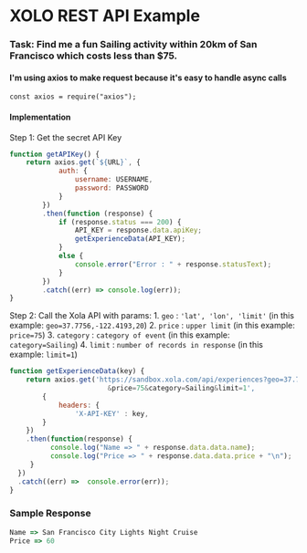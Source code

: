 # XOLO REST API Example

### Task: Find me a fun Sailing activity within 20km of San Francisco which costs less than $75.

#### I'm using axios to make request because it's easy to handle async calls

`const axios = require("axios");`

#### Implementation 

Step 1: Get the secret API Key

```javascript
function getAPIKey() {
    return axios.get(`${URL}`, {
            auth: {
                username: USERNAME,
                password: PASSWORD
            }
        })
        .then(function (response) {
            if (response.status === 200) {
                API_KEY = response.data.apiKey;
                getExperienceData(API_KEY);
            }
            else {
                console.error("Error : " + response.statusText);
            }
        })
        .catch((err) => console.log(err));
}
```

Step 2: Call the Xola API with params:
    1. `geo` : `'lat', 'lon', 'limit'` (in this example: `geo=37.7756,-122.4193,20`)
    2. `price` : `upper limit` (in this example: `price=75`)
    3. `category` : `category of event` (in this example: `category=Sailing`)
    4. `limit` : `number of records in response` (in this example: `limit=1`)
    
```javascript
function getExperienceData(key) {
    return axios.get('https://sandbox.xola.com/api/experiences?geo=37.7756,-122.4193,20
                        &price=75&category=Sailing&limit=1', 
        {
            headers: {
                'X-API-KEY' : key,
        }
    })
    .then(function(response) {
          console.log("Name => " + response.data.data.name);
          console.log("Price => " + response.data.data.price + "\n");
     }
  })
  .catch((err) =>  console.error(err));
}
```

### Sample Response

```javascript
Name => San Francisco City Lights Night Cruise
Price => 60
```
